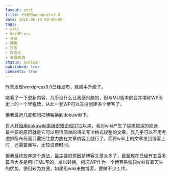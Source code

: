 ```yaml
---
layout: post
title: 升级到wordpress3.0
date: 2010-06-19 00:00:00
tags:
- wiki
- WordPress
- 升级
- 博客
- 日志
- 牧码志
- 青梅煮酒
status: publish
published: true
comments: true
---
```

昨天发现wordpress3.0已经发布，就顺手升级了。

略看了一下更新内容，几乎没什么让我感兴趣的，但与MU版本的合并堪称WP历史上的一个里程碑，从此一套WP可以支持创建多个博客了。

但我最近几度都想把博客换到dokuwiki下。

自从<a href="http://0x3f.org/?p=1455">开始用dokuwiki来组织知识和GTD</a>以来，我对wiki产生了越来越深的痴迷，最主要的原因就是它可以用很简单的语法写出格式规整的文章，我几乎可以不用考虑排版布局而只需把注意力放在文章内容上就行了。而将wiki上的文章发到博客上时，还需要重写，比较浪费时间。

但我最终放弃这个想法，最主要的原因是博客文章太多了，截至现在已经有五百多篇且大多是用HTML写的，难以转换。何况WP作为一个博客系统较wiki有着天生的优势，使用较为方便，如果用wiki来做博客，要做不少工作。
